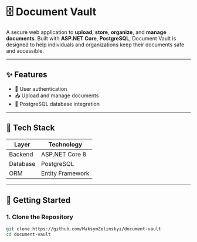 # 🗄️ Document Vault

A secure web application to **upload**, **store**, **organize**, and **manage documents**. Built with **ASP.NET Core**, **PostgreSQL**, Document Vault is designed to help individuals and organizations keep their documents safe and accessible.

---

## ✨ Features

- 🔐 User authentication
- 📤 Upload and manage documents
- 🧾 PostgreSQL database integration

---

## 🧰 Tech Stack

| Layer        | Technology           |
|--------------|----------------------|
| Backend      | ASP.NET Core 8       |
| Database     | PostgreSQL           |
| ORM          | Entity Framework     |

---

## 🚀 Getting Started

### 1. Clone the Repository

```bash
git clone https://github.com/MaksymZelinskyi/document-vault
cd document-vault
